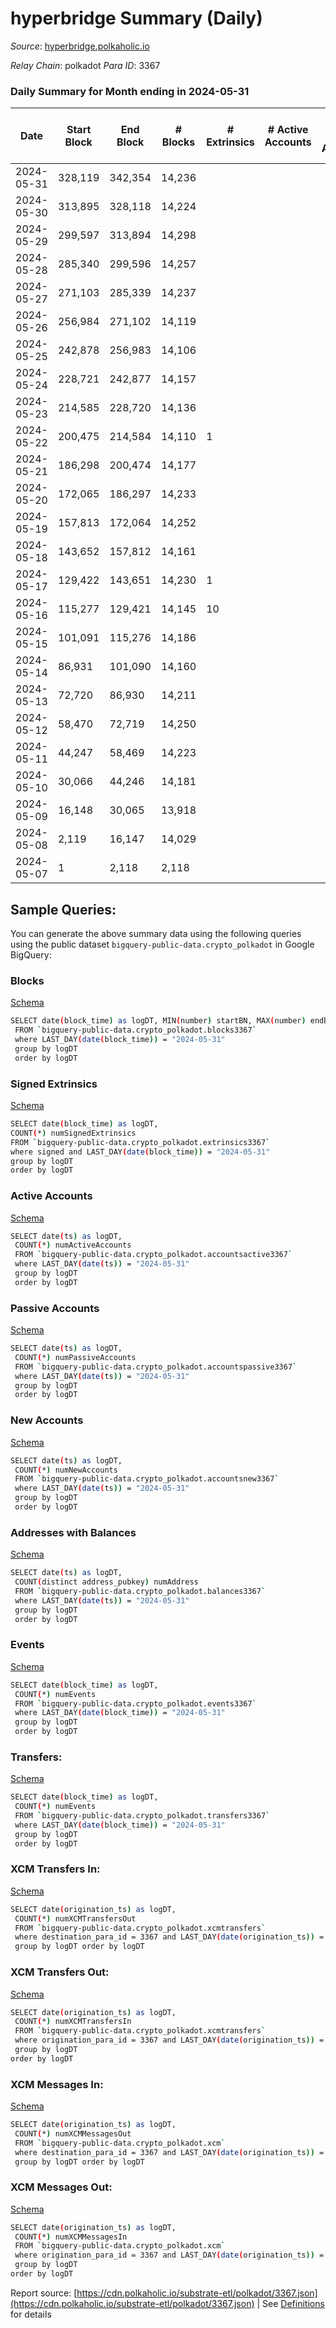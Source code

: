 # hyperbridge Summary (Daily)

_Source_: [hyperbridge.polkaholic.io](https://hyperbridge.polkaholic.io)

*Relay Chain*: polkadot
*Para ID*: 3367



### Daily Summary for Month ending in 2024-05-31


| Date    | Start Block | End Block | # Blocks | # Extrinsics | # Active Accounts | # Passive Accounts | # New Accounts | # Addresses | # Events  | # Transfers ($USD) | # XCM Transfers In ($USD) | # XCM Transfers Out ($USD) | # XCM In | # XCM Out | Issues |
|---------|-------------|-----------|----------|--------------|-------------------|--------------------|----------------|-------------|-----------|--------------------|---------------------------|----------------------------|----------|-----------|--------|
| 2024-05-31 | 328,119 | 342,354 | 14,236 |  |  |  |  |  | 28,480 |   |   |   |  |  |  |
| 2024-05-30 | 313,895 | 328,118 | 14,224 |  |  |  |  | 3 | 28,456 |   |   |   |  |  |  |
| 2024-05-29 | 299,597 | 313,894 | 14,298 |  |  |  |  | 3 | 28,604 |   |   |   |  |  |  |
| 2024-05-28 | 285,340 | 299,596 | 14,257 |  |  |  |  | 3 | 28,522 |   |   |   |  |  |  |
| 2024-05-27 | 271,103 | 285,339 | 14,237 |  |  |  |  | 3 | 28,482 |   |   |   |  |  |  |
| 2024-05-26 | 256,984 | 271,102 | 14,119 |  |  |  |  | 3 | 28,246 |   |   |   |  |  |  |
| 2024-05-25 | 242,878 | 256,983 | 14,106 |  |  |  |  | 3 | 28,220 |   |   |   |  |  |  |
| 2024-05-24 | 228,721 | 242,877 | 14,157 |  |  |  |  | 3 | 28,321 |   |   |   |  |  |  |
| 2024-05-23 | 214,585 | 228,720 | 14,136 |  |  |  |  | 3 | 28,280 |   |   |   |  |  |  |
| 2024-05-22 | 200,475 | 214,584 | 14,110 | 1 |  |  |  | 3 | 28,234 | 1  |   |   |  |  |  |
| 2024-05-21 | 186,298 | 200,474 | 14,177 |  |  |  |  | 2 | 28,362 |   |   |   |  |  |  |
| 2024-05-20 | 172,065 | 186,297 | 14,233 |  |  |  |  | 2 | 28,474 |   |   |   |  |  |  |
| 2024-05-19 | 157,813 | 172,064 | 14,252 |  |  |  |  | 2 | 28,512 |   |   |   |  |  |  |
| 2024-05-18 | 143,652 | 157,812 | 14,161 |  |  |  |  | 2 | 28,330 |   |   |   |  |  |  |
| 2024-05-17 | 129,422 | 143,651 | 14,230 | 1 |  |  |  | 2 | 28,472 |   |   |   |  |  |  |
| 2024-05-16 | 115,277 | 129,421 | 14,145 | 10 |  |  |  | 2 | 28,347 | 5  |   |   |  |  |  |
| 2024-05-15 | 101,091 | 115,276 | 14,186 |  |  |  |  | 1 | 28,380 |   |   |   |  |  |  |
| 2024-05-14 | 86,931 | 101,090 | 14,160 |  |  |  |  | 1 | 28,328 |   |   |   |  |  |  |
| 2024-05-13 | 72,720 | 86,930 | 14,211 |  |  |  |  | 1 | 28,430 |   |   |   |  |  |  |
| 2024-05-12 | 58,470 | 72,719 | 14,250 |  |  |  |  | 1 | 28,508 |   |   |   |  |  |  |
| 2024-05-11 | 44,247 | 58,469 | 14,223 |  |  |  |  | 1 | 28,454 |   |   |   |  |  |  |
| 2024-05-10 | 30,066 | 44,246 | 14,181 |  |  |  |  | 1 | 28,370 |   |   |   |  |  |  |
| 2024-05-09 | 16,148 | 30,065 | 13,918 |  |  |  |  | 1 | 27,844 |   |   |   |  |  |  |
| 2024-05-08 | 2,119 | 16,147 | 14,029 |  |  |  |  | 1 | 28,065 |   |   |   |  |  |  |
| 2024-05-07 | 1 | 2,118 | 2,118 |  |  |  |  | 1 | 4,237 |   |   |   |  |  |  |

## Sample Queries:
You can generate the above summary data using the following queries using the public dataset `bigquery-public-data.crypto_polkadot` in Google BigQuery:


### Blocks 

[Schema](https://github.com/colorfulnotion/substrate-etl/blob/main/schema/blocks.json)

```bash
SELECT date(block_time) as logDT, MIN(number) startBN, MAX(number) endBN, COUNT(*) numBlocks 
 FROM `bigquery-public-data.crypto_polkadot.blocks3367`  
 where LAST_DAY(date(block_time)) = "2024-05-31" 
 group by logDT 
 order by logDT
```

### Signed Extrinsics 

[Schema](https://github.com/colorfulnotion/substrate-etl/blob/main/schema/extrinsics.json)

```bash
SELECT date(block_time) as logDT, 
COUNT(*) numSignedExtrinsics 
FROM `bigquery-public-data.crypto_polkadot.extrinsics3367`  
where signed and LAST_DAY(date(block_time)) = "2024-05-31" 
group by logDT 
order by logDT
```

### Active Accounts 

[Schema](https://github.com/colorfulnotion/substrate-etl/blob/main/schema/accountsactive.json)

```bash
SELECT date(ts) as logDT, 
 COUNT(*) numActiveAccounts 
 FROM `bigquery-public-data.crypto_polkadot.accountsactive3367` 
 where LAST_DAY(date(ts)) = "2024-05-31" 
 group by logDT 
 order by logDT
```

### Passive Accounts 

[Schema](https://github.com/colorfulnotion/substrate-etl/blob/main/schema/accountspassive.json)

```bash
SELECT date(ts) as logDT, 
 COUNT(*) numPassiveAccounts 
 FROM `bigquery-public-data.crypto_polkadot.accountspassive3367` 
 where LAST_DAY(date(ts)) = "2024-05-31" 
 group by logDT 
 order by logDT
```

### New Accounts 

[Schema](https://github.com/colorfulnotion/substrate-etl/blob/main/schema/accountsnew.json)

```bash
SELECT date(ts) as logDT, 
 COUNT(*) numNewAccounts 
 FROM `bigquery-public-data.crypto_polkadot.accountsnew3367` 
 where LAST_DAY(date(ts)) = "2024-05-31" 
 group by logDT
 order by logDT
```

### Addresses with Balances 

[Schema](https://github.com/colorfulnotion/substrate-etl/blob/main/schema/balances.json)

```bash
SELECT date(ts) as logDT,
 COUNT(distinct address_pubkey) numAddress 
 FROM `bigquery-public-data.crypto_polkadot.balances3367` 
 where LAST_DAY(date(ts)) = "2024-05-31" 
 group by logDT 
 order by logDT
```

### Events 

[Schema](https://github.com/colorfulnotion/substrate-etl/blob/main/schema/events.json)

```bash
SELECT date(block_time) as logDT, 
 COUNT(*) numEvents 
 FROM `bigquery-public-data.crypto_polkadot.events3367` 
 where LAST_DAY(date(block_time)) = "2024-05-31" 
 group by logDT 
 order by logDT
```

### Transfers:

[Schema](https://github.com/colorfulnotion/substrate-etl/blob/main/schema/transfers.json)

```bash
SELECT date(block_time) as logDT, 
 COUNT(*) numEvents 
 FROM `bigquery-public-data.crypto_polkadot.transfers3367` 
 where LAST_DAY(date(block_time)) = "2024-05-31" 
 group by logDT 
 order by logDT
```

### XCM Transfers In: 

[Schema](https://github.com/colorfulnotion/substrate-etl/blob/main/schema/xcmtransfers.json)

```bash
SELECT date(origination_ts) as logDT, 
 COUNT(*) numXCMTransfersOut 
 FROM `bigquery-public-data.crypto_polkadot.xcmtransfers` 
 where destination_para_id = 3367 and LAST_DAY(date(origination_ts)) = "2024-05-31" 
 group by logDT order by logDT
```

### XCM Transfers Out: 

[Schema](https://github.com/colorfulnotion/substrate-etl/blob/main/schema/xcmtransfers.json)

```bash
SELECT date(origination_ts) as logDT, 
 COUNT(*) numXCMTransfersIn 
 FROM `bigquery-public-data.crypto_polkadot.xcmtransfers` 
 where origination_para_id = 3367 and LAST_DAY(date(origination_ts)) = "2024-05-31" 
 group by logDT 
order by logDT
```

### XCM Messages In: 

[Schema](https://github.com/colorfulnotion/substrate-etl/blob/main/schema/xcm.json)

```bash
SELECT date(origination_ts) as logDT, 
 COUNT(*) numXCMMessagesOut 
 FROM `bigquery-public-data.crypto_polkadot.xcm` 
 where destination_para_id = 3367 and LAST_DAY(date(origination_ts)) = "2024-05-31" 
 group by logDT order by logDT
```

### XCM Messages Out: 

[Schema](https://github.com/colorfulnotion/substrate-etl/blob/main/schema/xcm.json)

```bash
SELECT date(origination_ts) as logDT, 
 COUNT(*) numXCMMessagesIn 
 FROM `bigquery-public-data.crypto_polkadot.xcm` 
 where origination_para_id = 3367 and LAST_DAY(date(origination_ts)) = "2024-05-31" 
 group by logDT 
order by logDT
```


Report source: [https://cdn.polkaholic.io/substrate-etl/polkadot/3367.json](https://cdn.polkaholic.io/substrate-etl/polkadot/3367.json) | See [Definitions](/DEFINITIONS.md) for details
